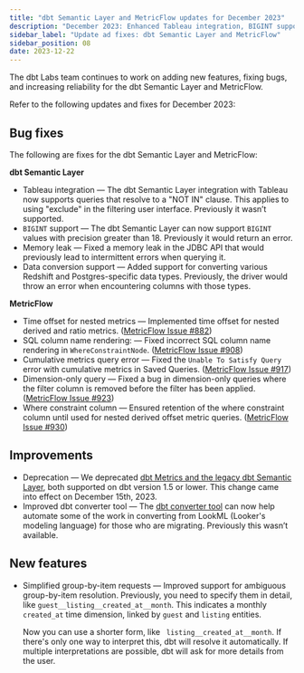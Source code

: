 ```yaml
---
title: "dbt Semantic Layer and MetricFlow updates for December 2023"
description: "December 2023: Enhanced Tableau integration, BIGINT support, LookML to MetricFlow conversion, and deprecation of legacy features."
sidebar_label: "Update ad fixes: dbt Semantic Layer and MetricFlow"
sidebar_position: 08
date: 2023-12-22
---
```

The dbt Labs team continues to work on adding new features, fixing bugs, and increasing reliability for the dbt Semantic Layer and MetricFlow.

Refer to the following updates and fixes for December 2023:

## Bug fixes

The following are fixes for the dbt Semantic Layer and MetricFlow:

**dbt Semantic Layer**

- Tableau integration &mdash; The dbt Semantic Layer integration with Tableau now supports queries that resolve to a "NOT IN" clause. This applies to using "exclude" in the filtering user interface. Previously it wasn’t supported.
- `BIGINT` support &mdash; The dbt Semantic Layer can now support `BIGINT` values with precision greater than 18. Previously it would return an error.
- Memory leak &mdash; Fixed a memory leak in the JDBC API that would previously lead to intermittent errors when querying it.
- Data conversion support &mdash; Added support for converting various Redshift and Postgres-specific data types. Previously, the driver would throw an error when encountering columns with those types.

**MetricFlow**

- Time offset for nested metrics &mdash; Implemented time offset for nested derived and ratio metrics. ([MetricFlow Issue #882](https://github.com/dbt-labs/metricflow/issues/882))
- SQL column name rendering: &mdash; Fixed incorrect SQL column name rendering in `WhereConstraintNode`. ([MetricFlow Issue #908](https://github.com/dbt-labs/metricflow/issues/908))
- Cumulative metrics query error &mdash; Fixed the `Unable To Satisfy Query` error with cumulative metrics in Saved Queries. ([MetricFlow Issue #917](https://github.com/dbt-labs/metricflow/issues/917))
- Dimension-only query &mdash; Fixed a bug in dimension-only queries where the filter column is removed before the filter has been applied. ([MetricFlow Issue #923](https://github.com/dbt-labs/metricflow/issues/923))
- Where constraint column &mdash; Ensured retention of the where constraint column until used for nested derived offset metric queries. ([MetricFlow Issue #930](https://github.com/dbt-labs/metricflow/issues/930))

## Improvements

- Deprecation &mdash; We deprecated [dbt Metrics and the legacy dbt Semantic Layer](/docs/dbt-versions/release-notes/Dec-2023/legacy-sl), both supported on dbt version 1.5 or lower. This change came into effect on December 15th, 2023.
- Improved dbt converter tool &mdash; The [dbt converter tool](https://github.com/dbt-labs/dbt-converter) can now help automate some of the work in converting from LookML (Looker's modeling language) for those who are migrating. Previously this wasn’t available. 

## New features

- Simplified group-by-item requests &mdash; Improved support for ambiguous group-by-item resolution. Previously, you need to specify them in detail, like `guest__listing__created_at__month`. This indicates a monthly `created_at` time dimension, linked by `guest` and `listing` entities.
  
  Now you can use a shorter form, like ` listing__created_at__month`. If there's only one way to interpret this, dbt will resolve it automatically. If multiple interpretations are possible, dbt will ask for more details from the user.
